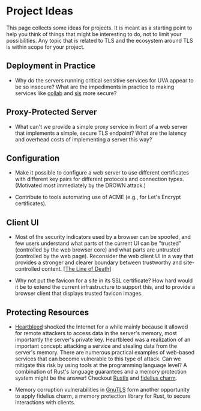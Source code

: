 # Project Ideas

This page collects some ideas for projects.  It is meant as a starting
point to help you think of things that might be interesting to do, not
to limit your possibilities.  Any topic that is related to TLS and the
ecosystem around TLS is within scope for your project.

## Deployment in Practice

- Why do the servers running critical sensitive services for UVA
  appear to be so insecure?  What are the impediments in practice to
  making services like
  [collab](https://www.ssllabs.com/ssltest/analyze.html?d=collab.virginia.edu&latest)
  and
  [sis](https://www.ssllabs.com/ssltest/analyze.html?d=sis.virginia.edu&latest)
  more secure? 

## Proxy-Protected Server

- What can't we provide a simple proxy service in front of a web
  server that implements a simple, secure TLS endpoint?  What are the
  latency and overhead costs of implementing a server this way?

## Configuration

- Make it possible to configure a web server to use different
  certificates with different key pairs for different protocols and
  connection types.  (Motivated most immediately by the DROWN attack.)

- Contribute to tools automating use of ACME (e.g., for Let's Encrypt
  certificates).

## Client UI

- Most of the security indicators used by a browser can be spoofed,
  and few users understand what parts of the current UI can be
  "trusted" (controlled by the web browser core) and what parts are
  untrusted (controlled by the web page).  Reconsider the web client
  UI in a way that provides a stronger and clearer boundary between
  trustworthy and site-controlled content.  [[The Line of
  Death](https://textslashplain.com/2017/01/14/the-line-of-death/)]

- Why not put the favicon for a site in its SSL certificate?  How hard
  would it be to extend the current infrastructure to support this,
  and to provide a browser client that displays trusted favicon
  images.
  
## Protecting Resources
- [Heartbleed](http://heartbleed.com/) shocked the Internet for a while mainly because it allowed for remote attackers to access data in the server's memory, most importantly the server's private key. Heartbleed was a realization of an important concept: attacking a service and stealing data from the server's memory. There are numerous practical examples of web-based services that can become vulnerable to this type of attack. Can we mitigate this risk by using tools at the programming language level? A combination of Rust's language guarantees and a memory protection system might be the answer! Checkout [Rustls](https://github.com/ctz/rustls) and [fidelius charm](https://github.com/halmohri/fc). 

- Memory corruption vulnerabilities in [GnuTLS](https://www.gnutls.org/security.html) form another opportunity to apply fidelius charm, a memory protection library for Rust, to secure interactions with clients. 
